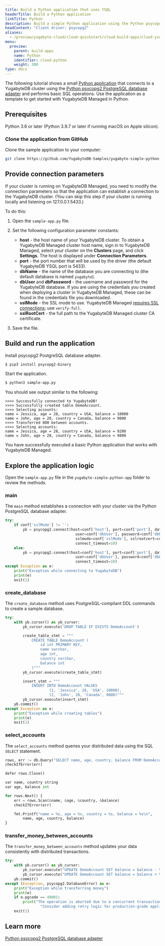 ```yaml
---
title: Build a Python application that uses YSQL
headerTitle: Build a Python application
linkTitle: Python
description: Build a simple Python application using the Python psycopg2 driver and using the YSQL API to connect to and interact with a YugabyteDB Managed cluster.
headContent: "Client driver: psycopg2"
aliases:
  - /preview/yugabyte-cloud/cloud-quickstart/cloud-build-apps/cloud-ysql-python/
menu:
  preview:
    parent: build-apps
    name: Python
    identifier: cloud-python
    weight: 300
type: docs
---
```


The following tutorial shows a small [Python application](https://github.com/yugabyte/yugabyte-simple-python-app) that connects to a YugabyteDB cluster using the [Python psycopg2 PostgreSQL database adapter](../../../../reference/drivers/ysql-client-drivers/#psycopg2) and performs basic SQL operations. Use the application as a template to get started with YugabyteDB Managed in Python.

## Prerequisites

Python 3.6 or later (Python 3.9.7 or later if running macOS on Apple silicon).

### Clone the application from GitHub

Clone the sample application to your computer:

```sh
git clone https://github.com/YugabyteDB-Samples/yugabyte-simple-python-app.git && cd yugabyte-simple-python-app
```

## Provide connection parameters

If your cluster is running on YugabyteDB Managed, you need to modify the connection parameters so that the application can establish a connection to the YugabyteDB cluster. (You can skip this step if your cluster is running locally and listening on 127.0.0.1:5433.)

To do this:

1. Open the `sample-app.py` file.

2. Set the following configuration parameter constants:

    - **host** - the host name of your YugabyteDB cluster. To obtain a YugabyteDB Managed cluster host name, sign in to YugabyteDB Managed, select your cluster on the **Clusters** page, and click **Settings**. The host is displayed under **Connection Parameters**.
    - **port** - the port number that will be used by the driver (the default YugabyteDB YSQL port is 5433).
    - **dbName** - the name of the database you are connecting to (the default database is named `yugabyte`).
    - **dbUser** and **dbPassword** - the username and password for the YugabyteDB database. If you are using the credentials you created when deploying a cluster in YugabyteDB Managed, these can be found in the credentials file you downloaded.
    - **sslMode** - the SSL mode to use. YugabyteDB Managed [requires SSL connections](../../../../yugabyte-cloud/cloud-secure-clusters/cloud-authentication/); use `verify-full`.
    - **sslRootCert** - the full path to the YugabyteDB Managed cluster CA certificate.

3. Save the file.

## Build and run the application

Install psycopg2 PostgreSQL database adapter.

```sh
$ pip3 install psycopg2-binary
```

Start the application.

```sh
$ python3 sample-app.py
```

You should see output similar to the following:

```output
>>>> Successfully connected to YugabyteDB!
>>>> Successfully created table DemoAccount.
>>>> Selecting accounts:
name = Jessica, age = 28, country = USA, balance = 10000
name = John, age = 28, country = Canada, balance = 9000
>>>> Transferred 800 between accounts.
>>>> Selecting accounts:
name = Jessica, age = 28, country = USA, balance = 9200
name = John, age = 28, country = Canada, balance = 9800
```

You have successfully executed a basic Python application that works with YugabyteDB Managed.

## Explore the application logic

Open the `sample-app.py` file in the `yugabyte-simple-python-app` folder to review the methods.

### main

The `main` method establishes a connection with your cluster via the Python PostgreSQL database adapter.

```python
try:
    if conf['sslMode'] != '':
        yb = psycopg2.connect(host=conf['host'], port=conf['port'], database=conf['dbName'],
                                user=conf['dbUser'], password=conf['dbPassword'],
                                sslmode=conf['sslMode'], sslrootcert=conf['sslRootCert'],
                                connect_timeout=10)
    else:
        yb = psycopg2.connect(host=conf['host'], port=conf['port'], database=conf['dbName'],
                                user=conf['dbUser'], password=conf['dbPassword'],
                                connect_timeout=10)
except Exception as e:
    print("Exception while connecting to YugabyteDB")
    print(e)
    exit(1)
```

### create_database

The `create_database` method uses PostgreSQL-compliant DDL commands to create a sample database.

```python
try:
    with yb.cursor() as yb_cursor:
        yb_cursor.execute('DROP TABLE IF EXISTS DemoAccount')

        create_table_stmt = """
            CREATE TABLE DemoAccount (
                id int PRIMARY KEY,
                name varchar,
                age int,
                country varchar,
                balance int
            )"""
        yb_cursor.execute(create_table_stmt)

        insert_stmt = """
            INSERT INTO DemoAccount VALUES
                    (1, 'Jessica', 28, 'USA', 10000),
                    (2, 'John', 28, 'Canada', 9000)"""
        yb_cursor.execute(insert_stmt)
    yb.commit()
except Exception as e:
    print("Exception while creating tables")
    print(e)
    exit(1)
```

### select_accounts

The `select_accounts` method queries your distributed data using the SQL `SELECT` statement.

```python
rows, err := db.Query("SELECT name, age, country, balance FROM DemoAccount")
checkIfError(err)

defer rows.Close()

var name, country string
var age, balance int

for rows.Next() {
    err = rows.Scan(&name, &age, &country, &balance)
    checkIfError(err)

    fmt.Printf("name = %s, age = %v, country = %s, balance = %v\n",
        name, age, country, balance)
}
```

### transfer_money_between_accounts

The `transfer_money_between_accounts` method updates your data consistently with distributed transactions.

```python
try:
    with yb.cursor() as yb_cursor:
        yb_cursor.execute("UPDATE DemoAccount SET balance = balance - %s WHERE name = 'Jessica'", [amount])
        yb_cursor.execute("UPDATE DemoAccount SET balance = balance + %s WHERE name = 'John'", [amount])
    yb.commit()
except (Exception, psycopg2.DatabaseError) as e:
    print("Exception while transferring money")
    print(e)
    if e.pgcode == 40001:
        print("The operation is aborted due to a concurrent transaction that is modifying the same set of rows." +
                "Consider adding retry logic for production-grade applications.")
    exit(1)
```

## Learn more

[Python psycopg2 PostgreSQL database adapter](../../../../reference/drivers/ysql-client-drivers/#psycopg2)
